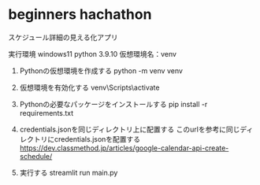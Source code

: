 # beginners hachathon
スケジュール詳細の見える化アプリ

実行環境
windows11
python 3.9.10
仮想環境名：venv

1. Pythonの仮想環境を作成する
python -m venv venv

2. 仮想環境を有効化する
venv\Scripts\activate

3. Pythonの必要なパッケージをインストールする
pip install -r requirements.txt

4. credentials.jsonを同じディレクトリ上に配置する
このurlを参考に同じディレクトリにcredentials.jsonを配置する
https://dev.classmethod.jp/articles/google-calendar-api-create-schedule/

5. 実行する
streamlit run main.py